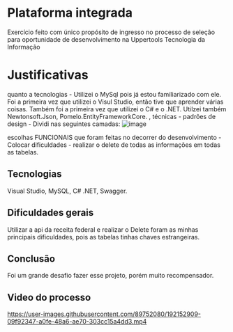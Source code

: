 # Plataforma integrada

Exercício feito com único propósito de ingresso no processo de seleção para oportunidade de desenvolvimento na Uppertools Tecnologia da Informação


# Justificativas

quanto a tecnologias - Utilizei o MySql pois já estou familiarizado com ele. Foi a primeira vez que utilizei o Visul Studio, então tive que aprender várias coisas. Também foi a primeira vez que utilizei o C# e o .NET. Utilzei também Newtonsoft.Json, Pomelo.EntityFrameworkCore. , 
técnicas - 
padrões de design - Dividi nas seguintes camadas:
![image](https://user-images.githubusercontent.com/89752080/192155121-99ccb3f7-7246-4b2a-aa31-0145b92b5bc6.png)

escolhas FUNCIONAIS que foram feitas no decorrer do desenvolvimento - Colocar 
dificuldades - realizar o delete de todas as informações em todas as tabelas.


## Tecnologias

Visual Studio, MySQL, C# .NET, Swagger.

## Dificuldades gerais

Utilizar a api da receita federal e realizar o Delete foram as minhas principais dificuldades, pois as tabelas tinhas chaves estrangeiras.

## Conclusão

Foi um grande desafio fazer esse projeto, porém muito recompensador.

## Video do processo



https://user-images.githubusercontent.com/89752080/192152909-09f92347-a0fe-48a6-ae70-303cc15a4dd3.mp4


